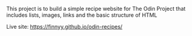 This project is to build a simple recipe website for The Odin Project that includes lists, images, links and the basic structure of HTML

Live site: https://finnyy.github.io/odin-recipes/